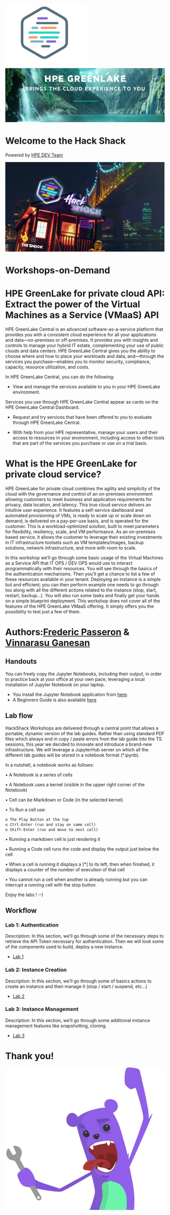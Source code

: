 ![HPEDEVlogo](Pictures/hpedevlogo-NB.JPG)       ![GreenLake](Pictures/greenlake-hero.jpg)

# Welcome to the Hack Shack
Powered by [HPE DEV Team](https://hpedev.io)

<p align="center">
  <img src="Pictures/hackshackdisco.png">
  
</p>

# Workshops-on-Demand

# HPE GreenLake for private cloud API: Extract the power of the Virtual Machines as a Service (VMaaS) API
HPE GreenLake Central is an advanced software-as-a-service platform that provides you with a consistent cloud experience for all your applications and data—on-premises or off-premises. It provides you with insights and controls to manage your hybrid IT estate, complementing your use of public clouds and data centers. HPE GreenLake Central gives you the ability to choose where and how to place your workloads and data, and—through the services you purchase—enables you to monitor security, compliance, capacity, resource utilization, and costs.

In HPE GreenLake Central, you can do the following:

- View and manage the services available to you in your HPE GreenLake environment.

Services you use through HPE GreenLake Central appear as cards on the HPE GreenLake Central Dashboard.

- Request and try services that have been offered to you to evaluate through HPE GreenLake Central.

- With help from your HPE representative, manage your users and their access to resources in your environment, including access to other tools that are part of the services you purchase or use on a trial basis.


# What is the HPE GreenLake for private cloud service?

HPE GreenLake for private cloud combines the agility and simplicity of the cloud with the governance and control of an on-premises environment allowing customers to meet business and application requirements for privacy, data location, and latency. This true cloud service delivers an intuitive user experience. It features a self-service dashboard and automated provisioning of VMs, is ready to scale up or scale down on demand, is delivered on a pay-per-use basis, and is operated for the customer. This is a workload-optimized solution, built to meet parameters for flexibility, resiliency, scale, and VM performance. As an on-premises based service, it allows the customer to leverage their existing investments in IT infrastructure toolsets such as VM templates/images, backup solutions, network infrastructure, and more with room to scale. 

In this workshop we’ll go through some basic usage of the Virtual Machines as a Service API that IT OPS / DEV OPS would use to interact programmatically with their resources. You will see through the basics of the authentication mechanisms. Then you'll get a chance to list a few of these resources available in your tenant. Deploying an instance is a simple but and efficient; you can then perform example one needs to go through too along with all the different actions related to the instance (stop, start, restart, backup...). You will also run some tasks and finally get your hands on a simple blueprint deployment. This workshop does not cover all of the features of the HPE GreenLake VMaaS offering. It simply offers you the possibility to test just a few of them.

# Authors:[Frederic Passeron](mailto:frederic.passeron@hpe.com)    &     [Vinnarasu Ganesan](mailto:vinnarasu.ganesan@hpe.com)

## Handouts
You can freely copy the Jupyter Notebooks, including their output, in order to practice back at your office at your own pace, leveraging a local installation of Jupyter Notebook on your laptop.
- You install the Jupyter Notebook application from [here](https://jupyter.org/install). 
- A Beginners Guide is also available [here](https://jupyter-notebook-beginner-guide.readthedocs.io/en/latest/what_is_jupyter.html)


## Lab flow
HackShack Workshops are delivered through a central point that allows a portable, dynamic version of the lab guides. Rather than using standard PDF files which always end in copy / paste errors from the lab guide into the TS sessions, this year we decided to innovate and introduce a brand-new infrastructure. We will leverage a JupyterHub server on which all the different lab guides will be stored in a notebook format (*.ipynb).

In a nutshell, a notebook works as follows:

• A Notebook is a series of cells

• A Notebook uses a kernel (visible in the upper right corner of the Notebook)

• Cell can be Markdown or Code (in the selected kernel)

• To Run a cell use:

    o The Play Button at the top
    o Ctrl-Enter (run and stay on same cell)
    o Shift-Enter (run and move to next cell)
    
• Running a markdown cell is just rendering it

• Running a Code cell runs the code and display the output just below the cell

• When a cell is running it displays a [*] to its left, then when finished, it displays a counter of the number of execution of that cell

• You cannot run a cell when another is already running but you can interrupt a running cell with the stop button

Enjoy the labs ! :-)


## Workflow

### Lab 1: Authentication
Description: In this section, we’ll go through some of the necessary steps to retrieve the API Token necessary for authentication. Then we will look some of the components used to build, deploy a new instance.
* [Lab 1](1-WKSHP-VMAAS-Authentification.ipynb)

### Lab 2: Instance Creation
Description: In this section, we’ll go through some of basics actions to create an instance and then manage it (stop / start / suspend, etc...)
* [Lab 2](2-WKSHP-WKSHP-VMAAS-Instance.ipynb)

### Lab 3: Instance Management
Description: In this section, we’ll go through some additional instance management features like snapshotting, cloning.
* [Lab 3](3-WKSHP-VMAAS-Instance-Advanced.ipynb)


# Thank you!
![grommet.JPG](Pictures/grommet.JPG)


```python

```
